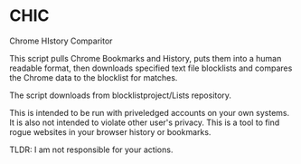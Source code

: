 # CHIC
Chrome HIstory Comparitor

This script pulls Chrome Bookmarks and History, puts them into a human readable format, then downloads specified text file blocklists and compares the Chrome data to the blocklist for matches.

The script downloads from blocklistproject/Lists repository.

This is intended to be run with priveledged accounts on your own systems. It is also not intended to violate other user's privacy. This is a tool to find rogue websites in your browser history or bookmarks.

TLDR: I am not responsible for your actions.
